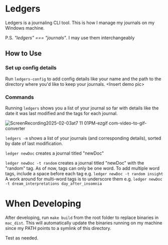 # Ledgers
Ledgers is a journaling CLI tool.
This is how I manage my journals on my Windows machine.

P.S. *"ledgers" === "journals"*. I may use them interchangeably

## How to Use
### Set up config details
Run `ledgers-config` to add config details like your name and the path to the directory where you'd like to keep your journals.
\<Insert demo pic>

### Commands
Running `ledgers` shows you a list of your journal so far with details like the date it was last modified and the tags for each journal.

![ScreenRecording2025-02-03at7 11 01PM-ezgif com-video-to-gif-converter](https://github.com/user-attachments/assets/57010e18-83ee-4aa4-9939-1c2938339314)

`ledgers -m` shows a list of your journals (and corresponding details), sorted by date of last modification.

`ledger newDoc` creates a journal titled "newDoc"

`ledger newDoc -t random` creates a journal titled "newDoc" with the "random" tag.
As of now, tags can only be one word. To add multiple word tags, include a space before each tag e.g. `ledger newDoc -t random insight`
A work around for multi-word tags is to underscore them e.g. `ledger newDoc -t dream_interpretations day_after_insomnia`


# When Developing
After developing, run `make build` from the root folder to replace binaries in `mac_dist`.
This will automatically update the binaries running on my machine since my PATH points to a symlink of this directory.  

Test as needed.
